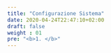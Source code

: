 ```yaml
---
title: "Configurazione Sistema"
date: 2020-04-24T22:47:10+02:00
draft: false
weight : 01
pre: "<b>1. </b>"
---
```


